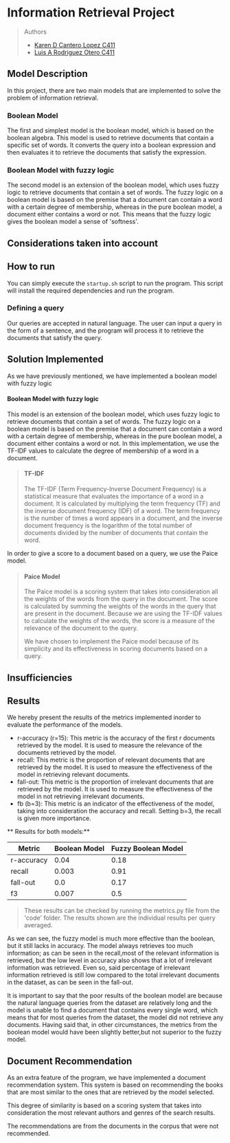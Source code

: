 # Information Retrieval Project

>Authors
> - [Karen D Cantero Lopez C411]()
> - [Luis A Rodriguez Otero C411]()

## Model Description

In this project, there are two main models that are implemented to solve the problem of information retrieval.

### Boolean Model
The first and simplest model is the boolean model, which is based on the boolean algebra. This model is used to retrieve
documents that contain a specific set of words. 
It converts the query into a boolean expression and then evaluates it to retrieve the documents that satisfy the expression.

### Boolean Model with fuzzy logic
The second model is an extension of the boolean model, which uses fuzzy logic to retrieve documents that contain a set of words.
The fuzzy logic on a boolean model is based on the premise that a document can contain a word with a certain degree of membership, whereas in the pure
boolean model, a document either contains a word or not.
This means that the fuzzy logic gives the boolean model a sense of 'softness'.

## Considerations taken into account

## How to run 
You can simply execute the `startup.sh` script to run the program. This script will install the required dependencies and run the program.

### Defining a query
Our queries are accepted in natural language. The user can input a query in the form of a sentence, and the program will process it to retrieve the documents that satisfy the query.

## Solution Implemented

As we have previously mentioned, we have implemented a boolean model with fuzzy logic

#### Boolean Model with fuzzy logic
This model is an extension of the boolean model, which uses fuzzy logic to retrieve documents that contain a set of words.
The fuzzy logic on a boolean model is based on the premise that a document can contain a word with a certain degree of membership, whereas in the pure
boolean model, a document either contains a word or not.
In this implementation, we use the TF-IDF values to calculate the degree of membership of a word in a document.
> #### TF-IDF
> The TF-IDF (Term Frequency-Inverse Document Frequency) is a statistical measure that evaluates the importance of a word in a document.
> It is calculated by multiplying the term frequency (TF) and the inverse document frequency (IDF) of a word.
> The term frequency is the number of times a word appears in a document, and the inverse document frequency is the logarithm of the total number of documents divided by the number of documents that contain the word.


In order to give a score to a document based on a query, we use the Paice model.

> #### Paice Model
> The Paice model is a scoring system that takes into consideration all the weights of the words from the query in the document.
> The score is calculated by summing the weights of the words in the query that are present in the document.
> Because we are using the TF-IDF values to calculate the weights of the words, the score is a measure of the relevance of the document to the query.
> 
> We have chosen to implement the Paice model because of its simplicity and its effectiveness in scoring documents based on a query.


## Insufficiencies



## Results
We hereby present the results of the metrics implemented inorder to evaluate the performance of the models.
- r-accuracy (r=15): This metric is the accuracy of the first r documents retrieved by the model. It is used to measure the relevance of the documents retrieved by the model.
- recall: This metric is the proportion of relevant documents that are retrieved by the model. It is used to measure the effectiveness of the model in retrieving relevant documents.
- fall-out: This metric is the proportion of irrelevant documents that are retrieved by the model. It is used to measure the effectiveness of the model in not retrieving irrelevant documents.
- fb (b=3): This metric is an indicator of the effectiveness of the model, taking into consideration the accuracy and recall. Setting b=3, the recall is given more importance.

** Results for both models:**

Metric | Boolean Model | Fuzzy Boolean Model
---    |---            |---
r-accuracy | 0.04 | 0.18
recall | 0.003 | 0.91
fall-out | 0.0 | 0.17
f3 | 0.007 | 0.5

> These results can be checked by running the metrics.py file from the 'code' folder. The results shown are the individual results per query averaged.

As we can see, the fuzzy model is much more effective than the boolean, but it still lacks in accuracy. The model always retrieves too much information; as can be seen in the recall,most of the relevant information is retrieved, but the low level in accuracy also shows that a lot of irrelevant information was retrieved. Even so, said percentage of irrelevant information retrieved is still low compared to the total irrelevant documents in the dataset, as can be seen in the fall-out.

It is important to say that the poor results of the boolean model are because the natural language queries from the dataset are relatively long and the model is unable to find a document that contains every single word, which means that for most queries from the dataset, the model did not retrieve any documents. Having said that, in other circumstances, the metrics from the boolean model would have been slightly better,but not superior to the fuzzy model.


## Document Recommendation
As an extra feature of the program, we have implemented a document recommendation system. 
This system is based on recommending the books that are most similar to the ones that are retrieved by the model selected.

This degree of similarity is based on a scoring system that takes into consideration the most relevant authors and genres of the search results.

The recommendations are from the documents in the corpus that were not recommended.
